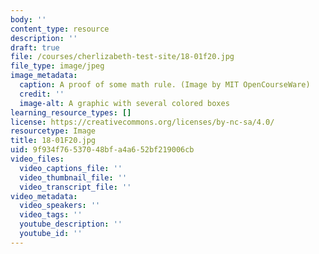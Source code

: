 ```yaml
---
body: ''
content_type: resource
description: ''
draft: true
file: /courses/cherlizabeth-test-site/18-01f20.jpg
file_type: image/jpeg
image_metadata:
  caption: A proof of some math rule. (Image by MIT OpenCourseWare)
  credit: ''
  image-alt: A graphic with several colored boxes
learning_resource_types: []
license: https://creativecommons.org/licenses/by-nc-sa/4.0/
resourcetype: Image
title: 18-01F20.jpg
uid: 9f934f76-5370-48bf-a4a6-52bf219006cb
video_files:
  video_captions_file: ''
  video_thumbnail_file: ''
  video_transcript_file: ''
video_metadata:
  video_speakers: ''
  video_tags: ''
  youtube_description: ''
  youtube_id: ''
---
```

